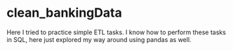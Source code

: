 # clean_bankingData
Here I tried to practice simple ETL tasks. I know how to perform these tasks in SQL, here just explored my way around using pandas as well.
